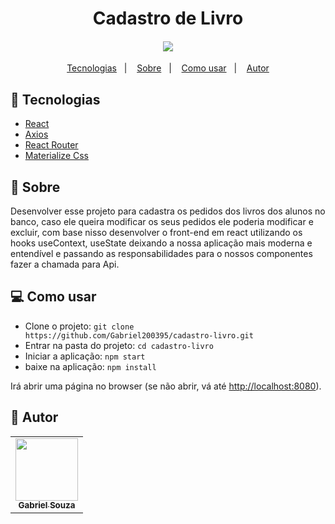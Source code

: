<html>
   <body>
  <h1 align="center">Cadastro de Livro</h1>
<h4 align="center">
  <img src="./public/images/portfolio.gif"  /><br>
</h4>

<p align="center">
  <a href="#tecnologias">Tecnologias</a>&nbsp;&nbsp;&nbsp;|&nbsp;&nbsp;&nbsp;
  <a href="#page_facing_up-sobre">Sobre</a>&nbsp;&nbsp;&nbsp;|&nbsp;&nbsp;&nbsp;
  <a href="#-como-usar">Como usar</a>&nbsp;&nbsp;&nbsp;|&nbsp;&nbsp;&nbsp;
  <a href="#pencil-autor">Autor</a>
</p>


## :wrench: Tecnologias

<!--EXEMPLO:-->
- [React](https://pt-br.reactjs.org/)
- [Axios](https://www.npmjs.com/package/axios)
- [React Router](https://www.npmjs.com/package/react-router-dom)
- [Materialize Css](https://materializecss.com/)

## :page_facing_up: Sobre


Desenvolver esse projeto para cadastra os pedidos dos livros dos alunos no banco, 
caso ele queira modificar os seus pedidos ele poderia modificar e excluir, com base nisso desenvolver
o front-end em react utilizando os hooks useContext, useState deixando a nossa  aplicação mais
moderna e entendível e passando as responsabilidades para o nossos componentes fazer a chamada para Api.
               
## 💻 Como usar

- Clone o projeto: `git clone https://github.com/Gabriel200395/cadastro-livro.git`
- Entrar na pasta do projeto: `cd cadastro-livro`
- Iniciar a aplicação: `npm start`
- baixe na aplicação: `npm install`

Irá abrir uma página no browser (se não abrir, vá até [http://localhost:8080](http://localhost:8080/)).
## :pencil: Autor

<table>
  <tr>
    <td align="center"><a href="https://github.com/Gabriel200395"><img src="https://avatars2.githubusercontent.com/u/68435908?s=400&u=9cbee30d93471534b2bd12a6364edd45e618b923&v=4" width="100px;" alt=""/><br /><sub><b>Gabriel Souza</b></sub></a><br /></td>
  <tr>
</table>



